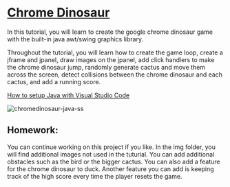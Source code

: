# [Chrome Dinosaur](https://youtu.be/DVI4IvK-R6Q)
In this tutorial, you will learn to create the google chrome dinosaur game with the built-in java awt/swing graphics library.

Throughout the tutorial, you will learn how to create the game loop, create a jframe and jpanel, draw images on the jpanel, add click handlers to make the chrome dinosaur jump, randomly generate cactus and move them across the screen, detect collisions between the chrome dinosaur and each cactus, and add a running score. 

[How to setup Java with Visual Studio Code](https://youtu.be/BB0gZFpukJU)

![chromedinosaur-java-ss](https://github.com/ImKennyYip/chrome-dinosaur-java/assets/78777681/3f41b85f-f442-4bee-9b24-2c3e8abbd2fa)

## Homework:
You can continue working on this project if you like. In the img folder, you will find additional images not used in the tuturial. You can add additional obstacles such as the bird or the bigger cactus. You can also add a feature for the chrome dinosaur to duck. Another feature you can add is keeping track of the high score every time the player resets the game.  
